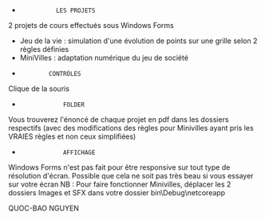 
+               LES PROJETS      

2 projets de cours effectués sous Windows Forms
- Jeu de la vie : simulation d'une évolution de points sur une grille selon 2 règles définies
- MiniVilles : adaptation numérique du jeu de société



+          	  CONTRÔLES         

Clique de la souris


+                 FOLDER         

Vous trouverez l'énoncé de chaque projet en pdf dans les dossiers respectifs (avec des modifications des règles pour Minivilles ayant pris les VRAIES règles et non ceux simplifiées)


+                 AFFICHAGE             

Windows Forms n'est pas fait pour être responsive sur tout type de résolution d'écran. Possible que cela ne soit pas très beau si vous essayer sur votre écran
NB : Pour faire fonctionner Minivilles, déplacer les 2 dossiers Images et SFX dans votre dossier bin\Debug\netcoreapp

QUOC-BAO NGUYEN


